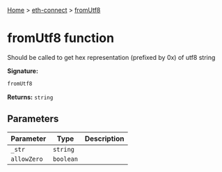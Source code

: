 [Home](./index) &gt; [eth-connect](./eth-connect.md) &gt; [fromUtf8](./eth-connect.fromutf8.md)

# fromUtf8 function

Should be called to get hex representation (prefixed by 0x) of utf8 string

**Signature:**
```javascript
fromUtf8
```
**Returns:** `string`

## Parameters

|  Parameter | Type | Description |
|  --- | --- | --- |
|  `_str` | `string` |  |
|  `allowZero` | `boolean` |  |

